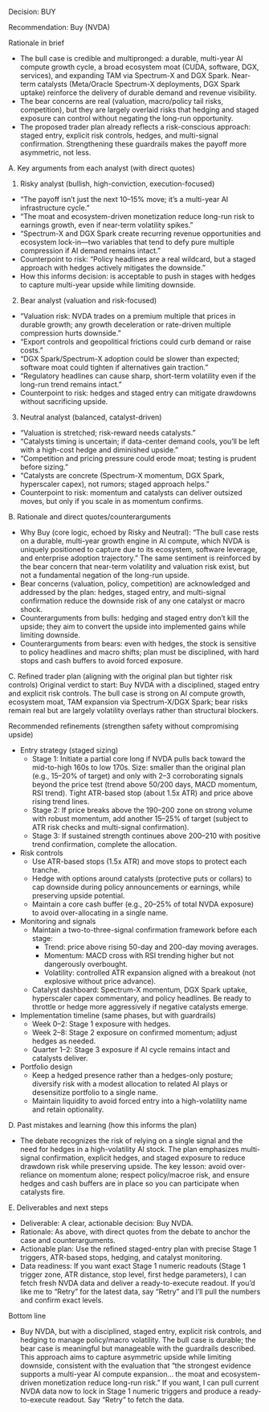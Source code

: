 Decision: BUY

Recommendation: Buy (NVDA)

Rationale in brief
- The bull case is credible and multipronged: a durable, multi-year AI compute growth cycle, a broad ecosystem moat (CUDA, software, DGX, services), and expanding TAM via Spectrum-X and DGX Spark. Near-term catalysts (Meta/Oracle Spectrum-X deployments, DGX Spark uptake) reinforce the delivery of durable demand and revenue visibility.
- The bear concerns are real (valuation, macro/policy tail risks, competition), but they are largely overlaid risks that hedging and staged exposure can control without negating the long-run opportunity.
- The proposed trader plan already reflects a risk-conscious approach: staged entry, explicit risk controls, hedges, and multi-signal confirmation. Strengthening these guardrails makes the payoff more asymmetric, not less.

A. Key arguments from each analyst (with direct quotes)
1) Risky analyst (bullish, high-conviction, execution-focused)
- “The payoff isn’t just the next 10–15% move; it’s a multi-year AI infrastructure cycle.” 
- “The moat and ecosystem-driven monetization reduce long-run risk to earnings growth, even if near-term volatility spikes.” 
- “Spectrum-X and DGX Spark create recurring revenue opportunities and ecosystem lock-in—two variables that tend to defy pure multiple compression if AI demand remains intact.”
- Counterpoint to risk: “Policy headlines are a real wildcard, but a staged approach with hedges actively mitigates the downside.”
- How this informs decision: is acceptable to push in stages with hedges to capture multi-year upside while limiting downside.

2) Bear analyst (valuation and risk-focused)
- “Valuation risk: NVDA trades on a premium multiple that prices in durable growth; any growth deceleration or rate-driven multiple compression hurts downside.”
- “Export controls and geopolitical frictions could curb demand or raise costs.”
- “DGX Spark/Spectrum-X adoption could be slower than expected; software moat could tighten if alternatives gain traction.”
- “Regulatory headlines can cause sharp, short-term volatility even if the long-run trend remains intact.”
- Counterpoint to risk: hedges and staged entry can mitigate drawdowns without sacrificing upside.

3) Neutral analyst (balanced, catalyst-driven)
- “Valuation is stretched; risk-reward needs catalysts.” 
- “Catalysts timing is uncertain; if data-center demand cools, you’ll be left with a high-cost hedge and diminished upside.”
- “Competition and pricing pressure could erode moat; testing is prudent before sizing.”
- “Catalysts are concrete (Spectrum-X momentum, DGX Spark, hyperscaler capex), not rumors; staged approach helps.” 
- Counterpoint to risk: momentum and catalysts can deliver outsized moves, but only if you scale in as momentum confirms.

B. Rationale and direct quotes/counterarguments
- Why Buy (core logic, echoed by Risky and Neutral): “The bull case rests on a durable, multi-year growth engine in AI compute, which NVDA is uniquely positioned to capture due to its ecosystem, software leverage, and enterprise adoption trajectory.” The same sentiment is reinforced by the bear concern that near-term volatility and valuation risk exist, but not a fundamental negation of the long-run upside.
- Bear concerns (valuation, policy, competition) are acknowledged and addressed by the plan: hedges, staged entry, and multi-signal confirmation reduce the downside risk of any one catalyst or macro shock.
- Counterarguments from bulls: hedging and staged entry don’t kill the upside; they aim to convert the upside into implemented gains while limiting downside.
- Counterarguments from bears: even with hedges, the stock is sensitive to policy headlines and macro shifts; plan must be disciplined, with hard stops and cash buffers to avoid forced exposure.

C. Refined trader plan (aligning with the original plan but tighter risk controls)
Original verdict to start: Buy NVDA with a disciplined, staged entry and explicit risk controls. The bull case is strong on AI compute growth, ecosystem moat, TAM expansion via Spectrum-X/DGX Spark; bear risks remain real but are largely volatility overlays rather than structural blockers.

Recommended refinements (strengthen safety without compromising upside)
- Entry strategy (staged sizing)
  - Stage 1: Initiate a partial core long if NVDA pulls back toward the mid-to-high 160s to low 170s. Size: smaller than the original plan (e.g., 15–20% of target) and only with 2–3 corroborating signals beyond the price test (trend above 50/200 days, MACD momentum, RSI trend). Tight ATR-based stop (about 1.5x ATR) and price above rising trend lines.
  - Stage 2: If price breaks above the 190–200 zone on strong volume with robust momentum, add another 15–25% of target (subject to ATR risk checks and multi-signal confirmation).
  - Stage 3: If sustained strength continues above 200–210 with positive trend confirmation, complete the allocation.
- Risk controls
  - Use ATR-based stops (1.5x ATR) and move stops to protect each tranche.
  - Hedge with options around catalysts (protective puts or collars) to cap downside during policy announcements or earnings, while preserving upside potential.
  - Maintain a core cash buffer (e.g., 20–25% of total NVDA exposure) to avoid over-allocating in a single name.
- Monitoring and signals
  - Maintain a two-to-three-signal confirmation framework before each stage:
    - Trend: price above rising 50-day and 200-day moving averages.
    - Momentum: MACD cross with RSI trending higher but not dangerously overbought.
    - Volatility: controlled ATR expansion aligned with a breakout (not explosive without price advance).
  - Catalyst dashboard: Spectrum-X momentum, DGX Spark uptake, hyperscaler capex commentary, and policy headlines. Be ready to throttle or hedge more aggressively if negative catalysts emerge.
- Implementation timeline (same phases, but with guardrails)
  - Week 0–2: Stage 1 exposure with hedges.
  - Week 2–8: Stage 2 exposure on confirmed momentum; adjust hedges as needed.
  - Quarter 1–2: Stage 3 exposure if AI cycle remains intact and catalysts deliver.
- Portfolio design
  - Keep a hedged presence rather than a hedges-only posture; diversify risk with a modest allocation to related AI plays or desensitize portfolio to a single name.
  - Maintain liquidity to avoid forced entry into a high-volatility name and retain optionality.

D. Past mistakes and learning (how this informs the plan)
- The debate recognizes the risk of relying on a single signal and the need for hedges in a high-volatility AI stock. The plan emphasizes multi-signal confirmation, explicit hedges, and staged exposure to reduce drawdown risk while preserving upside. The key lesson: avoid over-reliance on momentum alone; respect policy/macroe risk, and ensure hedges and cash buffers are in place so you can participate when catalysts fire.

E. Deliverables and next steps
- Deliverable: A clear, actionable decision: Buy NVDA.
- Rationale: As above, with direct quotes from the debate to anchor the case and counterarguments.
- Actionable plan: Use the refined staged-entry plan with precise Stage 1 triggers, ATR-based stops, hedging, and catalyst monitoring.
- Data readiness: If you want exact Stage 1 numeric readouts (Stage 1 trigger zone, ATR distance, stop level, first hedge parameters), I can fetch fresh NVDA data and deliver a ready-to-execute readout. If you’d like me to “Retry” for the latest data, say “Retry” and I’ll pull the numbers and confirm exact levels.

Bottom line
- Buy NVDA, but with a disciplined, staged entry, explicit risk controls, and hedging to manage policy/macro volatility. The bull case is durable; the bear case is meaningful but manageable with the guardrails described. This approach aims to capture asymmetric upside while limiting downside, consistent with the evaluation that “the strongest evidence supports a multi-year AI compute expansion… the moat and ecosystem-driven monetization reduce long-run risk.” If you want, I can pull current NVDA data now to lock in Stage 1 numeric triggers and produce a ready-to-execute readout. Say “Retry” to fetch the data.